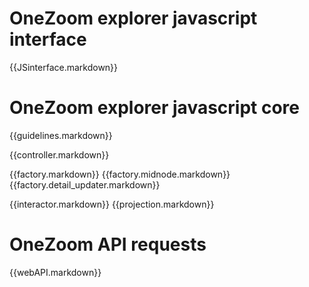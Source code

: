 # OneZoom explorer javascript interface

{{JSinterface.markdown}}

# OneZoom explorer javascript core

{{guidelines.markdown}}

{{controller.markdown}}

{{factory.markdown}}
{{factory.midnode.markdown}}
{{factory.detail_updater.markdown}}

{{interactor.markdown}}
{{projection.markdown}}

# OneZoom API requests

{{webAPI.markdown}}
